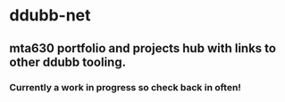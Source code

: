 # ddubb-net

## mta630 portfolio and projects hub with links to other ddubb tooling.

### Currently a work in progress so check back in often!
